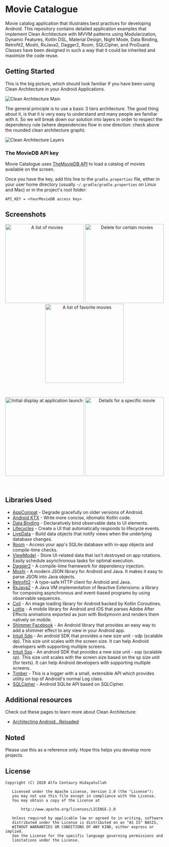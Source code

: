 Movie Catalogue
=================

Movie catalog application that illustrates best practices for developing Android.
This repository contains detailed application examples that implement Clean Architecture with MVVM patterns using Modularization, Dynamic Features, Kotlin DSL,
Material Design, Night Mode, Data Binding, Retrofit2, Moshi, RxJava2, Dagger2, Room, SQLCipher, and ProGuard. Classes have been designed in such a way that it could be inherited and maximize the code reuse.

Getting Started
---------------
This is the big picture, which should look familiar if you have been using Clean Architecture in your Android Applications.

![Clean Architecture Main](screenshots/clean_architecture_main.png "Clean architecture main")

The general principle is to use a basic 3 tiers architecture. The good thing about it, is that it is very easy to understand and many people are familiar with it.
So we will break down our solution into layers in order to respect the dependency rule (where dependencies flow in one direction: check above the rounded clean architecture graph):

![Clean Architecture Layers](screenshots/clean_architecture_layers.png "Clean architecture layers")

### The MovieDB API key
Movie Catalogue uses [TheMovieDB API](https://api.themoviedb.org) to load a catalog of movies available on the screen.

Once you have the key, add this line to the `gradle.properties` file, either in your user home
directory (usually `~/.gradle/gradle.properties` on Linux and Mac) or in the project's root folder:

```
API_KEY = <YourMovieDB access key>
```

Screenshots
-----------
<p align="center">
  <img src="./screenshots/screenshots_main.png" alt="A list of movies" width="250">
  <img src="./screenshots/screenshots_delete.png" alt="Delete for certain movies" width="250">
  <img src="./screenshots/screenshots_favorite.png" alt="A list of favorite movies" width="250">
</p>
<br>
<p align="center">
  <img src="./screenshots/screenshots_splash.png" alt="Initial display at application launch" width="250">
  <img src="./screenshots/screenshots_detail.png" alt="Details for a specific movie" width="250">
</p>
<br>

Libraries Used
--------------
* [AppCompat][0] - Degrade gracefully on older versions of Android.
* [Android KTX][1] - Write more concise, idiomatic Kotlin code.
* [Data Binding][2] - Declaratively bind observable data to UI elements.
* [Lifecycles][3] - Create a UI that automatically responds to lifecycle events.
* [LiveData][4] - Build data objects that notify views when the underlying database changes.
* [Room][5] - Access your app's SQLite database with in-app objects and compile-time checks.
* [ViewModel][6] - Store UI-related data that isn't destroyed on app rotations. Easily schedule
  asynchronous tasks for optimal execution.
* [Dagger2][7] - A compile-time framework for dependency injection.
* [Moshi][8] - A modern JSON library for Android and Java. It makes it easy to parse JSON into Java objects.
* [Retrofit2][9] - A type-safe HTTP client for Android and Java.
* [RxJava2][10] - A Java VM implementation of Reactive Extensions: a library for composing asynchronous and event-based programs by using observable sequences.
* [Coil][11] - An image loading library for Android backed by Kotlin Coroutines.
* [Lottie][12] - A mobile library for Android and iOS that parses Adobe After Effects animations exported as json with Bodymovin and renders them natively on mobile.
* [Shimmer Facebook][13] - An Android library that provides an easy way to add a shimmer effect to any view in your Android app.
* [Intuit Sdp][14] - An android SDK that provides a new size unit - sdp (scalable dp). This size unit scales with the screen size. It can help Android developers with supporting multiple screens.
* [Intuit Ssp][15] - An android SDK that provides a new size unit - ssp (scalable sp). This size unit scales with the screen size based on the sp size unit (for texts). It can help Android developers with supporting multiple screens.
* [Timber][16] - This is a logger with a small, extensible API which provides utility on top of Android's normal Log class.
* [SQLCipher][17] - Android SQLite API based on SQLCipher.

[0]: https://developer.android.com/topic/libraries/support-library/packages#v7-appcompat
[1]: https://developer.android.com/kotlin/ktx
[2]: https://developer.android.com/topic/libraries/data-binding/
[3]: https://developer.android.com/topic/libraries/architecture/lifecycle
[4]: https://developer.android.com/topic/libraries/architecture/livedata
[5]: https://developer.android.com/topic/libraries/architecture/room
[6]: https://developer.android.com/topic/libraries/architecture/viewmodel
[7]: https://github.com/google/dagger
[8]: https://github.com/square/moshi
[9]: https://github.com/square/retrofit
[10]: https://github.com/ReactiveX/RxJava
[11]: https://github.com/coil-kt/coil
[12]: https://github.com/airbnb/lottie-android
[13]: https://github.com/facebook/shimmer-android
[14]: https://github.com/intuit/sdp
[15]: https://github.com/intuit/ssp
[16]: https://github.com/JakeWharton/timber
[17]: https://github.com/sqlcipher/android-database-sqlcipher

Additional resources
--------------------
Check out these pages to learn more about Clean Architecture:
- [Architecting Android...Reloaded](https://fernandocejas.com/2018/05/07/architecting-android-reloaded)

Noted
--------------------
Please use this as a reference only. Hope this helps you develop more projects.

License
--------------------
```
Copyright (C) 2020 Alfa Centaury Hidayatullah

   Licensed under the Apache License, Version 2.0 (the "License");
   you may not use this file except in compliance with the License.
   You may obtain a copy of the License at

       http://www.apache.org/licenses/LICENSE-2.0

   Unless required by applicable law or agreed to in writing, software
   distributed under the License is distributed on an "AS IS" BASIS,
   WITHOUT WARRANTIES OR CONDITIONS OF ANY KIND, either express or implied.
   See the License for the specific language governing permissions and
   limitations under the License.
```